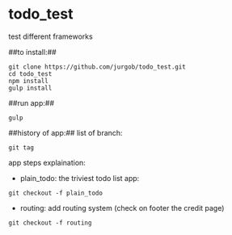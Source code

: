 todo_test
=========

test different frameworks

##to install:##
```
git clone https://github.com/jurgob/todo_test.git
cd todo_test
npm install
gulp install
```
##run app:##
```
gulp
```

##history of app:##
list of branch:
```
git tag
```
app steps explaination:

- plain_todo: the triviest todo list app:
```
git checkout -f plain_todo
```

- routing: add routing system (check on footer the credit page)
```
git checkout -f routing
```


 





